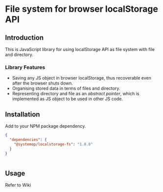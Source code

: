 File system for browser localStorage API
====

Introduction
----

This is JavaScript library for using localStorage API as file system with file and directory.

### Library Features

* Saving any JS object in browser localStorage, thus recoverable even after the browser shuts down.
* Organising stored data in terms of files and directory.
* Representing directory and file as an _abstract pointer_, which is implemented as JS object to be used in other JS code.


Installation
----

Add to your NPM package dependency.

```json
{
  "dependencies": {
    "@systemop/localstorage-fs": "1.0.0"
  }
}
   
```

Usage
----

Refer to Wiki

